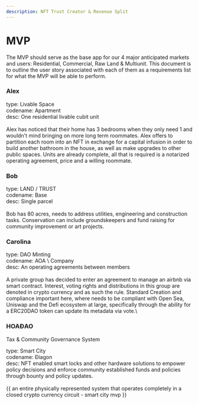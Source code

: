 ```yaml
---
description: NFT Trust Creator & Revenue Split
---
```


# MVP

The MVP should serve as the base app for our 4 major anticipated markets and users: Residential, Commercial, Raw Land & Multiunit.  This document is to outline the user story associated with each of them as a requirements list for what the MVP will be able to perform.

### Alex

type: Livable Space\
codename: Apartment\
desc: One residential livable cubit unit\
\
Alex has noticed that their home has 3 bedrooms when they only need 1 and wouldn't mind bringing on more long term roommates.  Alex offers to partition each room into an NFT in exchange for a capital infusion in order to build another bathroom in the house, as well as make upgrades to other public spaces.  Units are already complete, all that is required is a notarized operating agreement, price and a willing roommate.&#x20;

###

### Bob

type: LAND / TRUST \
codename: Base\
desc: Single parcel \
\
Bob has 80 acres, needs to address utilities, engineering and construction tasks. Conservation can include groundskeepers and fund raising for community improvement or art projects.



### Carolina

type: DAO Minting\
codename: AOA \ Company\
desc: An operating agreements between members\
\
A private group has decided to enter an agreement to manage an airbnb via smart contract.  Interest, voting rights and distributions in this group are denoted in crypto currency and as such the rule. Standard Creation and compliance important here, where needs to be compliant with Open Sea, Uniswap and the Defi ecosystem at large, specifically through the ability for a ERC20DAO token can update its metadata via vote.\




### HOAĐAO&#x20;

Tax & Community Governance System

type: Smart City\
codename: Điagon\
desc: NFT enabled smart locks and other hardware solutions to empower policy decisions and enforce community established funds and policies through bounty and policy updates.\
\
{{ an entire physically represented system that operates completely in a closed crypto currency circuit - smart city mvp }}
